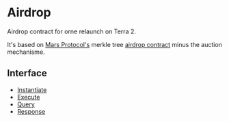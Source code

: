 # Airdrop

Airdrop contract for orne relaunch on Terra 2.

It's based on [Mars Protocol's](https://github.com/mars-protocol) merkle tree [airdrop contract](https://github.com/mars-protocol/mars-periphery/tree/main/contracts/airdrop) minus the auction mechanisme.

## Interface

- [Instantiate](https://github.com/orne-io/contracts/blob/main/packages/periphery/src/airdrop.rs#L10-L17)
- [Execute](https://github.com/orne-io/contracts/blob/main/packages/periphery/src/airdrop.rs#L21-L43)
- [Query](https://github.com/orne-io/contracts/blob/main/packages/periphery/src/airdrop.rs#L47-L56)
- [Response](https://github.com/orne-io/contracts/blob/main/packages/periphery/src/airdrop.rs#L58-L86)
